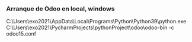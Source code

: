 ### Arranque de Odoo en local, windows ###

C:\Users\exo2021\AppData\Local\Programs\Python\Python39\python.exe C:\Users\exo2021\PycharmProjects\pythonProject\odoo\odoo-bin -c odoo15.conf